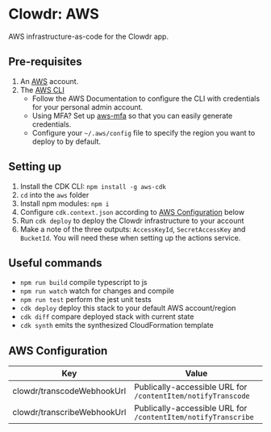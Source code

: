# Clowdr: AWS

AWS infrastructure-as-code for the Clowdr app.

## Pre-requisites

1. An [AWS](https://aws.amazon.com/) account.
1. The [AWS CLI](https://aws.amazon.com/cli/)
   - Follow the AWS Documentation to configure the CLI with credentials for your personal admin account.
   - Using MFA? Set up [aws-mfa](https://github.com/broamski/aws-mfa) so that you can easily generate credentials.
   - Configure your `~/.aws/config` file to specify the region you want to deploy to by default.

## Setting up

1. Install the CDK CLI: `npm install -g aws-cdk`
1. `cd` into the `aws` folder
1. Install npm modules: `npm i`
1. Configure `cdk.context.json` according to [AWS Configuration](#aws-configuration) below
1. Run `cdk deploy` to deploy the Clowdr infrastructure to your account
1. Make a note of the three outputs: `AccessKeyId`, `SecretAccessKey` and `BucketId`. You will need these when setting up the actions service.

## Useful commands

- `npm run build` compile typescript to js
- `npm run watch` watch for changes and compile
- `npm run test` perform the jest unit tests
- `cdk deploy` deploy this stack to your default AWS account/region
- `cdk diff` compare deployed stack with current state
- `cdk synth` emits the synthesized CloudFormation template

## AWS Configuration

| Key                         | Value                                                         |
| --------------------------- | ------------------------------------------------------------- |
| clowdr/transcodeWebhookUrl  | Publically-accessible URL for `/contentItem/notifyTranscode`  |
| clowdr/transcribeWebhookUrl | Publically-accessible URL for `/contentItem/notifyTranscribe` |
